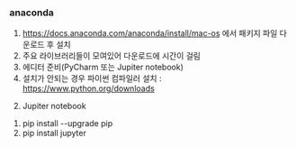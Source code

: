 ### anaconda
  1) https://docs.anaconda.com/anaconda/install/mac-os 에서 패키지 파일 다운로드 후 설치
  2) 주요 라이브러리들이 모여있어 다운로드에 시간이 걸림
  3) 에디터 준비(PyCharm 또는 Jupiter notebook)
  4) 설치가 안되는 경우 파이썬 컴파일러 설치 : https://www.python.org/downloads
  
  
2. Jupiter notebook
  1) pip install --upgrade pip
  2) pip install jupyter
  
